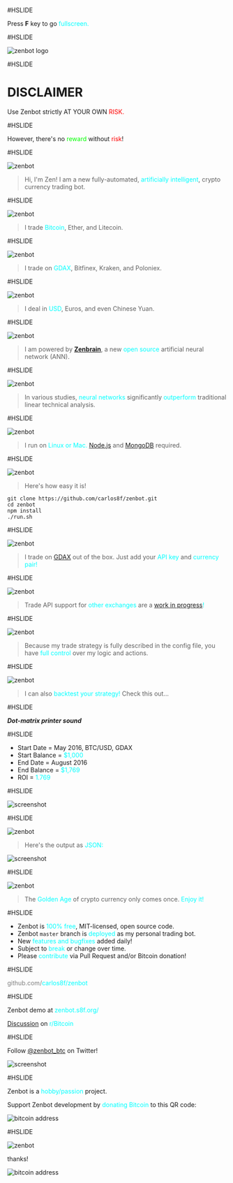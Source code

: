 #HSLIDE

Press **F** key to go <span style="color:cyan">fullscreen.</span>

#HSLIDE

![zenbot logo](https://rawgit.com/carlos8f/zenbot/master/assets/zenbot_3_logo.png)

#HSLIDE

# DISCLAIMER

Use Zenbot strictly AT YOUR OWN <span style="color:red">RISK.</span>

#HSLIDE

However, there's no <span style="color:lime">reward</span> without <span style="color:red">risk</span>!

#HSLIDE

![zenbot](https://rawgit.com/carlos8f/zenbot/master/assets/zenbot_square.png)

> Hi, I'm Zen! I am a new fully-automated, <span style="color:cyan">artificially intelligent</span>, crypto currency trading bot.

#HSLIDE

![zenbot](https://rawgit.com/carlos8f/zenbot/master/assets/zenbot_square.png)

> I trade <span style="color:cyan">Bitcoin</span>, Ether, and Litecoin.

#HSLIDE

![zenbot](https://rawgit.com/carlos8f/zenbot/master/assets/zenbot_square.png)

> I trade on <span style="color:cyan">GDAX</span>, Bitfinex, Kraken, and Poloniex.

#HSLIDE

![zenbot](https://rawgit.com/carlos8f/zenbot/master/assets/zenbot_square.png)

> I deal in <span style="color:cyan">USD</span>, Euros, and even Chinese Yuan.

#HSLIDE

![zenbot](https://rawgit.com/carlos8f/zenbot/master/assets/zenbot_square.png)

> I am powered by <span style="color:cyan">[**Zenbrain**](https://github.com/carlos8f/zenbrain)</span>, a new <span style="color:cyan">open source</span> artificial neural network (ANN).

#HSLIDE

![zenbot](https://rawgit.com/carlos8f/zenbot/master/assets/zenbot_square.png)

> In various studies, <span style="color:cyan">neural networks</span> significantly <span style="color:cyan">outperform</span> traditional linear technical analysis.

#HSLIDE

![zenbot](https://rawgit.com/carlos8f/zenbot/master/assets/zenbot_square.png)

> I run on <span style="color:cyan">Linux or Mac.</span> [Node.js](https://nodejs.org) and [MongoDB](https://mongodb.com) required.

#HSLIDE

![zenbot](https://rawgit.com/carlos8f/zenbot/master/assets/zenbot_square.png)

> Here's how easy it is!

```
git clone https://github.com/carlos8f/zenbot.git
cd zenbot
npm install
./run.sh
```

#HSLIDE

![zenbot](https://rawgit.com/carlos8f/zenbot/master/assets/zenbot_square.png)

> I trade on [GDAX](https://gdax.com/) out of the box. Just add your <span style="color:cyan">API key</span> and <span style="color:cyan">currency pair!</span>

#HSLIDE

![zenbot](https://rawgit.com/carlos8f/zenbot/master/assets/zenbot_square.png)

> Trade API support for <span style="color:cyan">other exchanges</span> are a <span style="color:cyan">[work in progress](https://github.com/carlos8f/zenbot/issues)!</span>

#HSLIDE

![zenbot](https://rawgit.com/carlos8f/zenbot/master/assets/zenbot_square.png)

> Because my trade strategy is fully described in the config file, you have <span style="color:cyan">full control</span> over my logic and actions.

#HSLIDE

![zenbot](https://rawgit.com/carlos8f/zenbot/master/assets/zenbot_square.png)

> I can also <span style="color:cyan">backtest your strategy!</span> Check this out...

#HSLIDE

_***Dot-matrix printer sound***_

#HSLIDE

- Start Date = May 2016, BTC/USD, GDAX
- Start Balance = <span style="color:cyan">$1,000</span>
- End Date = August 2016
- End Balance = <span style="color:cyan">$1,769</span>
- ROI = <span style="color:cyan">1.769</span>

#HSLIDE

![screenshot](https://cloud.githubusercontent.com/assets/106763/17820631/94c99a20-6602-11e6-8175-39b71c6a085e.png)

#HSLIDE

![zenbot](https://rawgit.com/carlos8f/zenbot/master/assets/zenbot_square.png)

> Here's the output as <span style="color:cyan">JSON:</span>

![screenshot](https://rawgit.com/carlos8f/zenbot/master/assets/zenbot_3_json_screenshot.png)

#HSLIDE

![zenbot](https://rawgit.com/carlos8f/zenbot/master/assets/zenbot_square.png)

> The <span style="color:cyan">Golden Age</span> of crypto currency only comes once. <span style="color:cyan">Enjoy it!</span>

#HSLIDE

- Zenbot is <span style="color:cyan">100% free</span>, MIT-licensed, open source code.
- Zenbot `master` branch is <span style="color:cyan">deployed</span> as my personal trading bot.
- New <span style="color:cyan">features and bugfixes</span> added daily!
- Subject to <span style="color:cyan">break</span> or change over time.
- Please <span style="color:cyan">contribute</span> via Pull Request and/or Bitcoin donation!

#HSLIDE

<span style="color:grey">github.com/</span><span style="color:cyan">carlos8f/</span><span style="color:cyan">zenbot</span>

#HSLIDE

Zenbot demo at <span style="color:cyan">zenbot</span><span style="color:cyan">.s8f.org/</span>

[Discussion](https://www.reddit.com/r/Bitcoin/comments/4xqo8q/announcing_zenbot_3_your_new_btcethltc_trading/) on <span style="color:cyan">r/Bitcoin</span>

#HSLIDE

Follow [@zenbot_btc](https://twitter.com/zenbot_btc) on Twitter!

![screenshot](https://rawgit.com/carlos8f/zenbot/master/assets/zenbot_3_twitter_screenshot.png)

#HSLIDE

Zenbot is a <span style="color:cyan">hobby/passion</span> project.

Support Zenbot development by <span style="color:cyan">donating Bitcoin</span> to this QR code:

![bitcoin address](https://s8f.org/files/bitcoin.png)

#HSLIDE

![zenbot](https://rawgit.com/carlos8f/zenbot/master/assets/zenbot_square.png)

thanks!

![bitcoin address](https://s8f.org/files/bitcoin.png)
